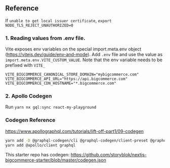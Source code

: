 ## Reference

If `unable to get local issuer certificate`, `export NODE_TLS_REJECT_UNAUTHORIZED=0`

### 1. Reading values from .env file.

Vite exposes env variables on the special import.meta.env object (https://vitejs.dev/guide/env-and-mode). Add `.env` file and use the value as `import.meta.env.VITE_CUSTOM_VALUE`. Note that the env variable needs to be prefixed with `VITE_`

```
VITE_BIGCOMMERCE_CANONICAL_STORE_DOMAIN="mybigcommerce.com"
VITE_BIGCOMMERCE_API_URL="https://api.bigcommerce.com"
VITE_BIGCOMMERCE_CDN_HOSTNAME="*.bigcommerce.com"
```

### 2. Apollo Codegen

Run `yarn nx gql:sync react-my-playground`

### Codegen Reference

https://www.apollographql.com/tutorials/lift-off-part1/09-codegen

```bash
yarn add -D @graphql-codegen/cli @graphql-codegen/client-preset @graphql-codegen/near-operation-file-preset @graphql-codegen/typescript-operations @graphql-codegen/typescript-react-apollo
yarn add @apollo/client graphql
```

This starter repo has codegen: https://github.com/storyblok/nextjs-bigcommerce-starter/blob/master/codegen.json
